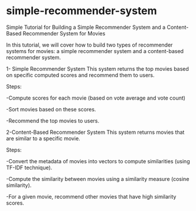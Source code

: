 # simple-recommender-system
Simple Tutorial for Building a Simple Recommender System and a Content-Based Recommender System for Movies

In this tutorial, we will cover how to build two types of recommender systems for movies: a simple recommender system and a content-based recommender system.

1- Simple Recommender System
This system returns the top movies based on specific computed scores and recommend them to users.

Steps:

-Compute scores for each movie (based on vote average and vote count)

-Sort movies based on these scores.

-Recommend the top movies to users.

2-Content-Based Recommender System
This system returns movies that are similar to a specific movie.

Steps:

-Convert the metadata of movies into vectors to compute similarities (using TF-IDF technique).

-Compute the similarity between movies using a similarity measure (cosine similarity).

-For a given movie, recommend other movies that have high similarity scores.
